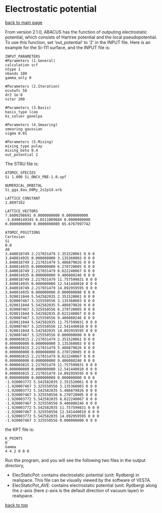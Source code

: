 # Electrostatic potential
[back to main page](../../README.md)

From version 2.1.0, ABACUS has the function of outputing electrostatic potential, which consists of Hartree potential and the local pseudopotential. To use this function, set ‘out_potential’ to ‘2’ in the INPUT file. Here is an example for the Si-111 surface, and the INPUT file is:

```
INPUT_PARAMETERS
#Parameters (1.General)
calculation scf
ntype 1
nbands 100
gamma_only 0

#Parameters (2.Iteration)
ecutwfc 50
dr2 1e-8
niter 200

#Parameters (3.Basis)
basis_type lcao
ks_solver genelpa

#Parameters (4.Smearing)
smearing gaussian
sigma 0.01

#Parameters (5.Mixing)
mixing_type pulay
mixing_beta 0.4
out_potential 2
```

The STRU file is:

```
ATOMIC_SPECIES
Si 1.000 Si_ONCV_PBE-1.0.upf

NUMERICAL_ORBITAL
Si_gga_8au_60Ry_2s2p1d.orb

LATTICE_CONSTANT
1.8897162

LATTICE_VECTORS
7.6800298691 0.0000000000 0.0000000000
-3.8400149345 6.6511009684 0.0000000000
0.0000000000 0.0000000000 65.6767997742

ATOMIC_POSITIONS
Cartesian
Si
0.0
40
3.840018749 2.217031479 2.351520061 0 0 0
3.840014935 0.000000000 3.135360003 0 0 0
3.840018749 2.217031479 5.486879826 0 0 0
3.840014935 0.000000000 6.270720005 0 0 0
3.840018749 2.217031479 8.622240067 0 0 0
3.840014935 0.000000000 9.406080246 0 0 0
3.840018749 2.217031479 11.757599831 0 0 0
3.840014935 0.000000000 12.541440010 0 0 0
3.840018749 2.217031479 14.892959595 0 0 0
3.840014935 0.000000000 0.000000000 0 0 0
1.920011044 5.542582035 2.351520061 0 0 0
1.920007467 3.325550556 3.135360003 0 0 0
1.920011044 5.542582035 5.486879826 0 0 0
1.920007467 3.325550556 6.270720005 0 0 0
1.920011044 5.542582035 8.622240067 0 0 0
1.920007467 3.325550556 9.406080246 0 0 0
1.920011044 5.542582035 11.757599831 0 0 0
1.920007467 3.325550556 12.541440010 0 0 0
1.920011044 5.542582035 14.892959595 0 0 0
1.920007467 3.325550556 0.000000000 0 0 0
0.000003815 2.217031479 2.351520061 0 0 0
0.000000000 0.000000000 3.135360003 0 0 0
0.000003815 2.217031479 5.486879826 0 0 0
0.000000000 0.000000000 6.270720005 0 0 0
0.000003815 2.217031479 8.622240067 0 0 0
0.000000000 0.000000000 9.406080246 0 0 0
0.000003815 2.217031479 11.757599831 0 0 0
0.000000000 0.000000000 12.541440010 0 0 0
0.000003815 2.217031479 14.892959595 0 0 0
0.000000000 0.000000000 0.000000000 0 0 0
-1.920003772 5.542582035 2.351520061 0 0 0
-1.920007467 3.325550556 3.135360003 0 0 0
-1.920003772 5.542582035 5.486879826 0 0 0
-1.920007467 3.325550556 6.270720005 0 0 0
-1.920003772 5.542582035 8.622240067 0 0 0
-1.920007467 3.325550556 9.406080246 0 0 0
-1.920003772 5.542582035 11.757599831 0 0 0
-1.920007467 3.325550556 12.541440010 0 0 0
-1.920003772 5.542582035 14.892959595 0 0 0
-1.920007467 3.325550556 0.000000000 0 0 0
```

the KPT file is:
```
K_POINTS
0
Gamma
4 4 2 0 0 0
```

Run the program, and you will see the following two files in the output directory,

- ElecStaticPot: contains electrostatic potential (unit: Rydberg) in realspace. This file can be visually viewed by the software of VESTA.
- ElecStaticPot_AVE: contains electrostatic potential (unit: Rydberg) along the z-axis (here z-axis is the default direction of vacuum layer) in realspace.

[back to top](#electrostatic-potential)